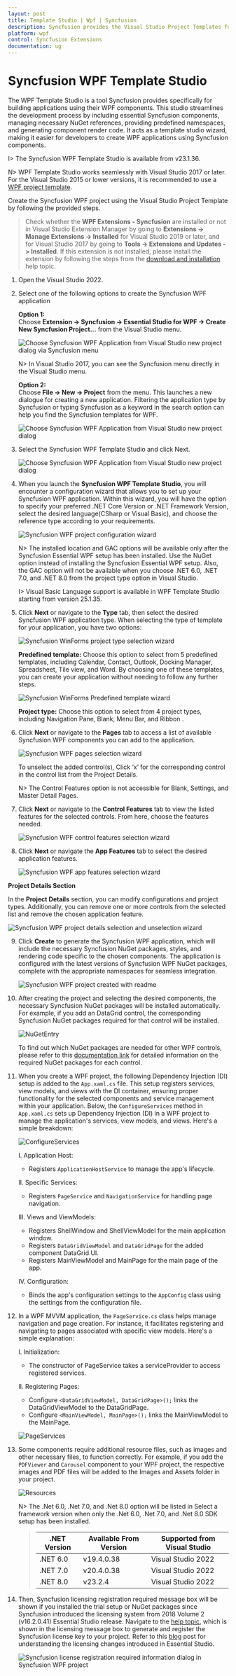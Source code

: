 ```yaml
---
layout: post
title: Template Studio | Wpf | Syncfusion
description: Syncfusion provides the Visual Studio Project Templates for the Syncfusion WPF platform to create Syncfusion WPF Application by addiing the required assemblies
platform: wpf
control: Syncfusion Extensions
documentation: ug
---
```



# Syncfusion WPF Template Studio

The WPF Template Studio is a tool Syncfusion provides specifically for building applications using their WPF components. This studio streamlines the development process by including essential Syncfusion components, managing necessary NuGet references, providing predefined namespaces, and generating component render code. It acts as a template studio wizard, making it easier for developers to create WPF applications using Syncfusion components.

I> The Syncfusion WPF Template Studio is available from v23.1.36.

N> WPF Template Studio works seamlessly with Visual Studio 2017 or later. For the Visual Studio 2015 or lower versions, it is recommended to use a [WPF project template](https://help.syncfusion.com/wpf/visual-studio-integration/create-project).

Create the Syncfusion WPF project using the Visual Studio Project Template by following the provided steps.

> Check whether the **WPF Extensions - Syncfusion** are installed or not in Visual Studio Extension Manager by going to **Extensions -> Manage Extensions -> Installed** for Visual Studio 2019 or later, and for Visual Studio 2017 by going to **Tools -> Extensions and Updates -> Installed**. If this extension is not installed, please install the extension by following the steps from the [download and installation](https://help.syncfusion.com/wpf/visual-studio-integration/download-and-installation) help topic.

1.	Open the Visual Studio 2022.

2.	Select one of the following options to create the Syncfusion WPF application

	**Option 1:**  
	Choose **Extension -> Syncfusion -> Essential Studio for WPF -> Create New Syncfusion Project…** from the Visual Studio menu.
    
	![Choose Syncfusion WPF Application from Visual Studio new project dialog via Syncfusion menu](Template-Studio-Images/WPF-1.png)

	N> In Visual Studio 2017, you can see the Syncfusion menu directly in the Visual Studio menu.

	**Option 2:**   
	Choose **File -> New -> Project** from the menu. This launches a new dialogue for creating a new application. Filtering the application type by Syncfusion or typing Syncfusion as a keyword in the search option can help you find the Syncfusion templates for WPF.

	![Choose Syncfusion WPF Application from Visual Studio new project dialog](Template-Studio-Images/WPF-2.png)

3.	Select the Syncfusion WPF Template Studio and click Next.

	![Choose Syncfusion WPF Application from Visual Studio new project dialog](Template-Studio-Images/WPF-3.png)

4.	When you launch the **Syncfusion WPF Template Studio**, you will encounter a configuration wizard that allows you to set up your Syncfusion WPF application. Within this wizard, you will have the option to specify your preferred .NET Core Version or .NET Framework Version, select the desired language(CSharp or Visual Basic), and choose the reference type according to your requirements.

	![Syncfusion WPF project configuration wizard](Template-Studio-Images/WPF-4.png)

	N> The installed location and GAC options will be available only after the Syncfusion Essential WPF setup has been installed. Use the NuGet option instead of installing the Syncfusion Essential WPF setup. Also, the GAC option will not be available when you choose .NET 6.0, .NET 7.0, and .NET 8.0 from the project type option in Visual Studio.

	I> Visual Basic Language support is available in WPF Template Studio starting from version 25.1.35.

5.	Click **Next** or navigate to the **Type** tab, then select the desired Syncfusion WPF application type. When selecting the type of template for your application, you have two options:

	![Syncfusion WinForms project type selection wizard](Template-Studio-Images/WPF-4.png)

	**Predefined template:** Choose this option to select from 5 predefined templates, including Calendar, Contact, Outlook, Docking Manager, Spreadsheet, Tile view, and Word. By choosing one of these templates, you can create your application without needing to follow any further steps.

	![Syncfusion WinForms Predefined template wizard](Template-Studio-Images/WPFTemplate-6.png)

	**Project type:** Choose this option to select from 4 project types, including Navigation Pane, Blank, Menu Bar, and Ribbon .

6. Click **Next** or navigate to the **Pages** tab to access a list of available Syncfusion WPF components you can add to the application.

	![Syncfusion WPF pages selection wizard](Template-Studio-Images/WPF-6.png)

	To unselect the added control(s), Click ‘x’ for the corresponding control in the control list from the Project Details.

	N> The Control Features option is not accessible for Blank, Settings, and Master Detail Pages.

7.	Click **Next** or navigate to the **Control Features** tab to view the listed features for the selected controls. From here, choose the features needed.

	![Syncfusion WPF control features selection wizard](Template-Studio-Images/WPF-2.gif)

8.	Click **Next** or navigate the **App Features** tab to select the desired application features.

    ![Syncfusion WPF app features selection wizard](Template-Studio-Images/WPF-7.png)

**Project Details Section**

In the **Project Details** section, you can modify configurations and project types. Additionally, you can remove one or more controls from the selected list and remove the chosen application feature.

![Syncfusion WPF project details selection and unselection wizard](Template-Studio-Images/WPF-8.png)

9. Click **Create** to generate the Syncfusion WPF application, which will include the necessary Syncfusion NuGet packages, styles, and rendering code specific to the chosen components. The application is configured with the latest versions of Syncfusion WPF NuGet packages, complete with the appropriate namespaces for seamless integration.

     ![Syncfusion WPF project created with readme](Template-Studio-Images/WPF-9.png)

10.	After creating the project and selecting the desired components, the necessary Syncfusion NuGet packages will be installed automatically. For example, if you add an DataGrid control, the corresponding Syncfusion NuGet packages required for that control will be installed. 

      ![NuGetEntry](Template-Studio-Images/NuGetEntry.png)

    To find out which NuGet packages are needed for other WPF controls, please refer to this [documentation link](https://help.syncfusion.com/wpf/control-dependencies) for detailed information on the required NuGet packages for each control.

11. When you create a WPF project, the following Dependency Injection (DI) setup is added to the `App.xaml.cs` file. This setup registers services, view models, and views with the DI container, ensuring proper functionality for the selected components and service management within your application. Below, the `ConfigureServices` method in `App.xaml.cs` sets up Dependency Injection (DI) in a WPF project to manage the application's services, view models, and views. Here's a simple breakdown:

      ![ConfigureServices](Template-Studio-Images/DI-Setup.png)


     I. Application Host:
     - Registers `ApplicationHostService` to manage the app's lifecycle.      

     II. Specific Services:
     - Registers `PageService` and `NavigationService` for handling page navigation.

     III. Views and ViewModels:
     -  Registers ShellWindow and ShellViewModel for the main application window.
     - Registers `DataGridViewModel` and `DataGridPage` for the added component DataGrid UI.
     - Registers MainViewModel and MainPage for the main page of the app.

     IV. Configuration:
     - Binds the app's configuration settings to the `AppConfig` class using the settings from the configuration file.

12. In a WPF MVVM application, the `PageService.cs` class helps manage navigation and page creation. For instance, it facilitates registering and navigating to pages associated with specific view models. Here's a simple explanation:

       I. Initialization:
      - The constructor of PageService takes a serviceProvider to access registered services.

       II. Registering Pages:	
      - Configure `<DataGridViewModel, DataGridPage>();` links the DataGridViewModel to the DataGridPage.
    - Configure `<MainViewModel, MainPage>();` links the MainViewModel to the MainPage.
    
	![PageServices](Template-Studio-Images/PageService.png)

13. Some components require additional resource files, such as images and other necessary files, to function correctly. For example, if you add the `PDFViewer` and `Carousel` component to your WPF project, the respective images and PDF files will be added to the Images and Assets folder in your project.

	 ![Resources](Template-Studio-Images/Resources.png)

	N> The .Net 6.0, .Net 7.0, and .Net 8.0 option will be listed in  Select a framework version	 when only the .Net 6.0, .Net 7.0, and .Net 8.0 SDK setup has been installed.

    > | .NET Version | Available From Version | Supported from Visual Studio |
    > |--------------|------------------------|-----------------------------|
    > | .NET 6.0     | v19.4.0.38             | Visual Studio 2022          |
    > | .NET 7.0     | v20.4.0.38             | Visual Studio 2022          |
    > | .NET 8.0     | v23.2.4                | Visual Studio 2022          |


14.   Then, Syncfusion licensing registration required message box will be shown if you installed the trial setup or NuGet packages since Syncfusion introduced the 			licensing system from 2018 Volume 2 (v16.2.0.41) Essential Studio release. Navigate to the [help topic](https://help.syncfusion.com/common/essential-studio/licensing/overview#how-to-generate-syncfusion-license-key), which is shown in the licensing message box to generate and register the Syncfusion license key to your 	project. Refer to this [blog](https://www.syncfusion.com/blogs/post/whats-new-in-2018-volume-2.aspx) post for understanding the licensing changes introduced in 		Essential Studio.

       ![Syncfusion license registration required information dialog in Syncfusion WPF project](Template-Studio-Images/Syncfusion-Project-Template-Gallery-9.png)   